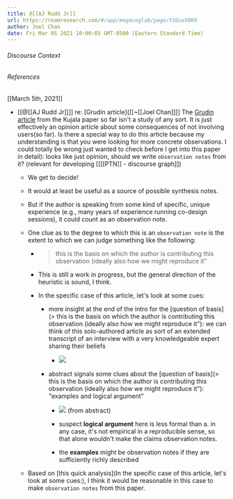 ```yaml
---
title: @[[AJ Rudd Jr]]
url: https://roamresearch.com/#/app/megacoglab/page/tSGuxV0K9
author: Joel Chan
date: Fri Mar 05 2021 10:00:03 GMT-0500 (Eastern Standard Time)
---
```




###### Discourse Context



###### References

[[March 5th, 2021]]

- [[@[[AJ Rudd Jr]]]] re: [Grudin article]([[~[[Joel Chan]]]] The [Grudin article](https://sci-hub.do/https://www.tandfonline.com/doi/abs/10.1207/s15327051hci0602_3) from the Kujala paper so far isn't a study of any sort. It is just effectively an opinion article about some consequences of not involving users(so far). Is there a special way to do this article because my understanding is that you were looking for more concrete observations. I could totally be wrong just wanted to check before I get into this paper in detail): looks like just opinion, should we write `observation notes` from it? (relevant for developing [[[[PTN]] - discourse graph]])

    - We get to decide!

    - It would at least be useful as a source of possible synthesis notes.

    - But if the author is speaking from some kind of specific, unique experience (e.g., many years of experience running co-design sessions), it could count as an observation note.

    - One clue as to the degree to which this is an `observation note` is the extent to which we can judge something like the following:

        - > this is the basis on which the author is contributing this observation (ideally also how we might reproduce it"

        - This is still a work in progress, but the general direction of the heuristic is sound, I think.

        - In the specific case of this article, let's look at some cues:

            - more insight at the end of the intro for the [question of basis](> this is the basis on which the author is contributing this observation (ideally also how we might reproduce it"): we can think of this solo-authored article as sort of an extended transcript of an interview with a very knowledgeable expert sharing their beliefs

                - ![](https://firebasestorage.googleapis.com/v0/b/firescript-577a2.appspot.com/o/imgs%2Fapp%2Fmegacoglab%2FhKP-5bqguo.png?alt=media&token=16ddddd7-8db1-4699-9530-9d9d3c69be5d)

            - abstract signals some clues about the [question of basis](> this is the basis on which the author is contributing this observation (ideally also how we might reproduce it"): "examples and logical argument"

                - ![](https://firebasestorage.googleapis.com/v0/b/firescript-577a2.appspot.com/o/imgs%2Fapp%2Fmegacoglab%2Fy0yx8n9Xue.png?alt=media&token=014351eb-c4b6-4050-8ddd-c59d93c9ce14) (from abstract)

                - suspect **logical argument** here is less formal than a. in any case, it's not empirical in a reproducible sense, so that alone wouldn't make the claims observation notes.

                - the **examples** might be observation notes if they are sufficiently richly described

    - Based on [this quick analysis](In the specific case of this article, let's look at some cues:), I think it would be reasonable in this case to make `observation notes` from this paper.
